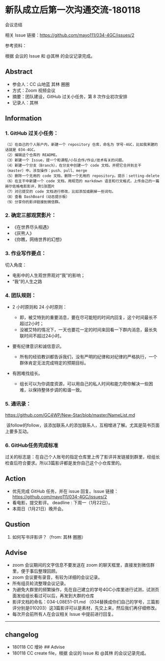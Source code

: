 # 新队成立后第一次沟通交流-180118

会议总结

相关 Issue 链接：https://github.com/mayo111/034-4GC/issues/2

参考资料：

根据 会议的 Issue 和 @其林 的会议记录完成。

## Abstract
- 参会人：CC 山地蓝 其林 圈圈
- 方式：Zoom 视频会议
- 摘要：团队建设，GitHub 过关小任务，第 8 次作业初次安排
- 记录人：其林

## Information

### 1. GitHub 过关小任务：

    （1）在自己的个人账户内，新建一个 repository 仓库，命名为 学号-4GC，比如我来建的话就是 034-4GC。
    （2）编辑这个仓库的 README。
    （3）新建一个 Issue，提一个和课程/小队合作/作业/技术有关的问题。
    （4）新建一个分支（Branch），在分支中创建一个 code 文档，并把它合并到主干（master）中。涉及操作：push、pull、merge
    （5）删除一个无用的 code 文档，删除一个无用的 repository。提示：setting-delete
    （6）在主干中新建一个 code 文档，用规范的 markdown 语言和行文格式，上传自己的一篇赫尔佐格电影影评，附1张图片
    （7）对已提交的 code 文档进行修改，比如添加或删掉一些词句。
    （8）查看 DashBoard（动态提示板）
    （9）分享你的影评链接到微信群。
    
### 2. 确定三部观赏影片：

- 《在世界尽头相遇》
- 《灰熊人》
- 《你瞧，网络世界的幻想》

### 3. 作业写作要点：
    
切入角度：
- 电影中的人生观世界观对“我”的影响；
- “我”的人生之路

### 4. 团队规则：

- 2 小时原则和 24 小时原则：
  - 即，被艾特到的重要消息，要在尽可能短的时间内回复，这个时间最长不超过2小时；
  - 没被艾特的情况下，一天也要花一定的时间来回看一下群内消息，最长失联时间不超过24小时。
  
- 要有纪律意识和诚信意识。
  - 所有的经验教训都告诉我们，没有严明的纪律和对纪律的严格执行，一个群体肯定无法完成特定的预期目标。
 
- 有困难找组长。
  - 组长可以为你调度资源，可以用自己的私人时间和能力帮你解决一些困难，以保持整体步调的和谐一致。

### 5. 通讯录：

https://github.com/GC4WP/New-Star/blob/master/NameList.md

  
  该follow的follow，该添加联系人的添加联系人，互相增进了解。尤其是简书页面上要多互动。

### 6. GitHub任务完成标准
过关的标志是：在自己个人账号的指定仓库里上传了影评并发链接到群里，经组长检查后符合要求。所以3篇影评都是发你自己这个小仓库里的。


## Action

- 优先完成 GitHub 任务，并在 issue 回复。Issue 链接：https://github.com/mayo111/034-4GC/issues/2
- 看电影，提交影评。 deadline : 下周一（1月22日）。
- 本周日（1月21日）晚开会。


## Qustion

1. 如何写书评影评？（from: 其林 圈圈）

## Advise
- zoom 会议期间的文字信息不要发送在 zoom 的聊天框里，直接发到微信群里，便于事后整理回顾。
- zoom 会议要有录音，有较为详细的会议记录。
- 所有组员轮流整理会议记录。
- 为避免大群里的频繁操作，先在自己建立的学号4GC小库里进行试测，试测页面发给组长看过可以后，再发到大群的仓库
- 影评文档的命名：034-L08E51-01.md （034替换成你们自己的学号，三篇影评分别是010203）这3篇影评可以是素材，先交上来，然后我们再仔细修改。
- 每次开会前所有人在会议相关 Issue 中提前进行回复。
- - -
## changelog

- 180118 CC 增补 ## Advise
- 180118 CC create file，根据 会议的 Issue 和 @其林 的会议记录完成。
